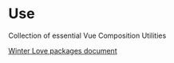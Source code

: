 # Use

Collection of essential Vue Composition Utilities

[Winter Love packages document](https://winter-love.github.io/web/)


